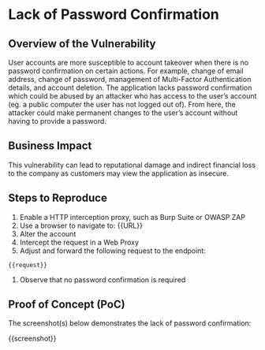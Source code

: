# Lack of Password Confirmation

## Overview of the Vulnerability

User accounts are more susceptible to account takeover when there is no password confirmation on certain actions. For example, change of email address, change of password, management of Multi-Factor Authentication details, and account deletion. The application lacks password confirmation which could be abused by an attacker who has access to the user’s account (eg. a public computer the user has not logged out of). From here, the attacker could make permanent changes to the user’s account without having to provide a password.

## Business Impact

This vulnerability can lead to reputational damage and indirect financial loss to the company as customers may view the application as insecure.

## Steps to Reproduce

1. Enable a HTTP interception proxy, such as Burp Suite or OWASP ZAP
1. Use a browser to navigate to: {{URL}}
1. Alter the account
1. Intercept the request in a Web Proxy
1. Adjust and forward the following request to the endpoint:

```HTTP
{{request}}
```

1. Observe that no password confirmation is required

## Proof of Concept (PoC)

The screenshot(s) below demonstrates the lack of password confirmation:

{{screenshot}}
